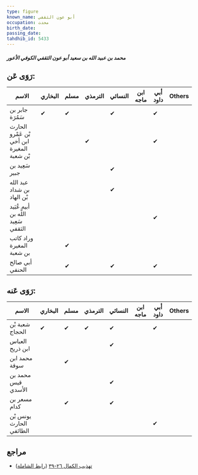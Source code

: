```yaml
---
type: figure
known_name: أبو عون الثقفي
occupation: محدث
birth_date:
passing_date:
tahdhib_id: 5433
---
```

##### محمد بن عبيد الله بن سعيد أبو عون الثقفي الكوفي الأعور

## رَوَى عَن:
| الاسم                                      | البخاري | مسلم | الترمذي | النسائي | ابن ماجه | أبي داود | Others |
| ------------------------------------------ | ------- | ---- | ------- | ------- | -------- | -------- | ------ |
| جابر بن سَمُرَة                            | ✔       | ✔    |         | ✔       |          | ✔        |        |
| الحارث بْن عَمْرو ابن أخي المغيرة بْن شعبة |         |      | ✔       |         |          | ✔        |        |
| سَعِيد بن جبير                             |         |      |         | ✔       |          |          |        |
| عبد الله بن شداد بْن الهاد                 |         |      |         | ✔       |          |          |        |
| أبيه عُبَيد اللَّه بن سَعِيد الثقفي        |         |      |         |         |          | ✔        |        |
| وراد كاتب المغيرة بن شعبة                  |         | ✔    |         |         |          |          |        |
| أبي صالح الحنفي                            |         | ✔    |         | ✔       |          | ✔        |        |
## رَوَى عَنه:
| الاسم                   | البخاري | مسلم | الترمذي | النسائي | ابن ماجه | أبي داود | Others |
| ----------------------- | ------- | ---- | ------- | ------- | -------- | -------- | ------ |
| شعبة بْن الحجاج         | ✔       | ✔    | ✔       | ✔       |          | ✔        |        |
| العباس ابن ذريح         |         |      |         | ✔       |          |          |        |
| محمد ابن سوقة           |         | ✔    |         |         |          |          |        |
| محمد بن قيس الأسدي      |         |      |         | ✔       |          |          |        |
| مسعر بن كدام            |         | ✔    |         | ✔       |          |          |        |
| يونس بْن الحارث الطائفي |         |      |         |         |          | ✔        |        |
## مراجع
- [تهذيب الكمال ٢٦-٣٩](obsidian://open?vault=Tahdhib-al-Kamal&file=Figures/٥٤٣٣-محمد%20بن%20عبيد%20الله%20بن%20سعيد%20أبو%20عون%20الثقفي%20الكوفي%20الأعور) ([رابط الشاملة](https://shamela.ws/book/3722/13787))